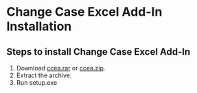 # Change Case Excel Add-In Installation

## Steps to install Change Case Excel Add-In

1. Download [ccea.rar](ccea.rar "Download RAR Archive") or [ccea.zip](ccea.zip "Download ZIP Archive").
2. Extract the archive.
3. Run setup.exe
